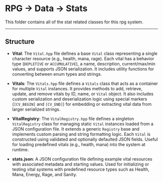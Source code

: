 # RPG -> Data -> Stats

This folder contains all of the stat related classes for this rpg system.

---

## Structure
- **Vital**: The `Vital.hpp` file defines a base `Vital` class representing a single character resource (e.g., health, mana, rage). Each vital has a behavior type (`DEPLETIVE` or `ACCUMULATIVE`), a name, description, current/max/min values, and supports JSON serialization. It includes utility functions for converting between enum types and strings.

- **Vitals**: The `Vitals.hpp` file defines a `Vitals` class that acts as a container for multiple `Vital` instances. It provides methods to add, retrieve, update, and remove vitals by ID, name, or `Vital` object. It also includes custom serialization and deserialization logic using special markers (`[CV_BEGIN]` and `[CV_END]`) for embedding or extracting vital data from larger serialized strings.

- **VitalRegistry**: The `VitalRegistry.hpp` file defines a singleton `VitalRegistry` class for managing static `Vital` instances loaded from a JSON configuration file. It extends a generic `Registry` base and implements custom parsing and string formatting logic. Each `Vital` is constructed using validated and optionally defaulted JSON fields. Useful for loading predefined vitals (e.g., health, mana) into the system at runtime.

- **stats.json**: A JSON configuration file defining example vital resources with associated metadata and starting values. Used for initializing or testing vital systems with predefined resource types such as Health, Mana, Energy, Rage, and Sanity.
